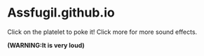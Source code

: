 # Assfugil.github.io
Click on the platelet to poke it! Click more for more sound effects.

**(WARNING:It is very loud)**
